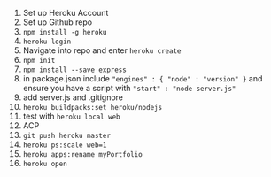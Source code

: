 1. Set up Heroku Account
2. Set up Github repo
3. ```npm install -g heroku```
4. ```heroku login```
5. Navigate into repo and enter ```heroku create```
6. ```npm init```
7. ```npm install --save express```
8. in package.json include ```"engines" : { "node" : "version" }``` and ensure you have a script with ```"start" : "node server.js"```
9. add server.js and .gitignore
10. ```heroku buildpacks:set heroku/nodejs```
11. test with ```heroku local web```
12. ACP
13. ```git push heroku master```
14. ```heroku ps:scale web=1```
15. ```heroku apps:rename myPortfolio```
16. ```heroku open```

